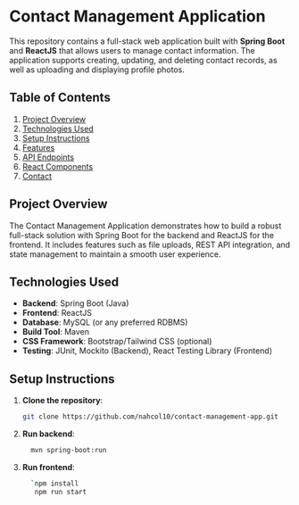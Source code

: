 # Contact Management Application

This repository contains a full-stack web application built with **Spring Boot** and **ReactJS** that allows users to manage contact information. The application supports creating, updating, and deleting contact records, as well as uploading and displaying profile photos.

## Table of Contents

1. [Project Overview](#project-overview)
2. [Technologies Used](#technologies-used)
3. [Setup Instructions](#setup-instructions)
4. [Features](#features)
5. [API Endpoints](#api-endpoints)
6. [React Components](#react-components)
7. [Contact](#contact)

## Project Overview

The Contact Management Application demonstrates how to build a robust full-stack solution with Spring Boot for the backend and ReactJS for the frontend. It includes features such as file uploads, REST API integration, and state management to maintain a smooth user experience.

## Technologies Used

- **Backend**: Spring Boot (Java)
- **Frontend**: ReactJS
- **Database**: MySQL (or any preferred RDBMS)
- **Build Tool**: Maven
- **CSS Framework**: Bootstrap/Tailwind CSS (optional)
- **Testing**: JUnit, Mockito (Backend), React Testing Library (Frontend)

## Setup Instructions

1. **Clone the repository**:
   ```bash
   git clone https://github.com/nahcol10/contact-management-app.git
2. **Run backend**:
   ```bash
     mvn spring-boot:run
3. **Run frontend**:
   ```bash
     `npm install
      npm run start
